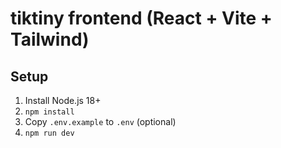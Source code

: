 # tiktiny frontend (React + Vite + Tailwind)

## Setup
1) Install Node.js 18+
2) `npm install`
3) Copy `.env.example` to `.env` (optional)
4) `npm run dev`
